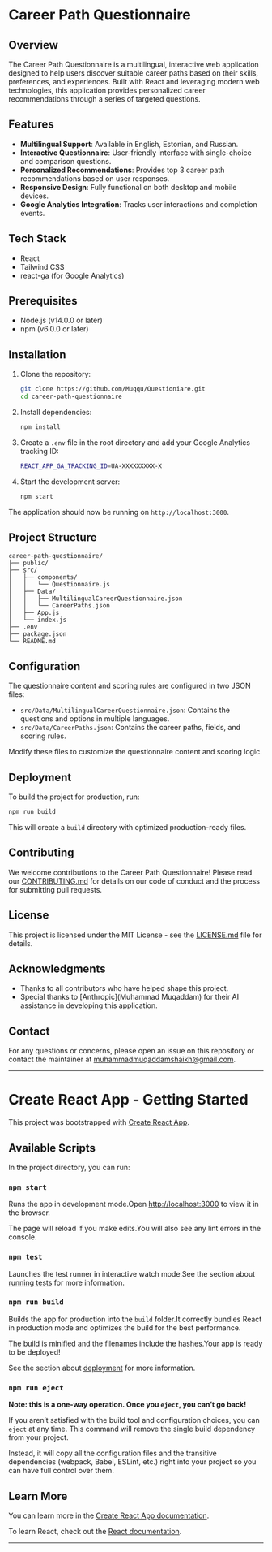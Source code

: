 
# Career Path Questionnaire

## Overview

The Career Path Questionnaire is a multilingual, interactive web application designed to help users discover suitable career paths based on their skills, preferences, and experiences. Built with React and leveraging modern web technologies, this application provides personalized career recommendations through a series of targeted questions.

## Features

- **Multilingual Support**: Available in English, Estonian, and Russian.
- **Interactive Questionnaire**: User-friendly interface with single-choice and comparison questions.
- **Personalized Recommendations**: Provides top 3 career path recommendations based on user responses.
- **Responsive Design**: Fully functional on both desktop and mobile devices.
- **Google Analytics Integration**: Tracks user interactions and completion events.

## Tech Stack

- React
- Tailwind CSS
- react-ga (for Google Analytics)

## Prerequisites

- Node.js (v14.0.0 or later)
- npm (v6.0.0 or later)

## Installation

1. Clone the repository:
   ```bash
   git clone https://github.com/Muqqu/Questioniare.git
   cd career-path-questionnaire
   ```

2. Install dependencies:
   ```bash
   npm install
   ```

3. Create a `.env` file in the root directory and add your Google Analytics tracking ID:
   ```bash
   REACT_APP_GA_TRACKING_ID=UA-XXXXXXXXX-X
   ```

4. Start the development server:
   ```bash
   npm start
   ```

The application should now be running on `http://localhost:3000`.

## Project Structure

```
career-path-questionnaire/
├── public/
├── src/
│   ├── components/
│   │   └── Questionnaire.js
│   ├── Data/
│   │   ├── MultilingualCareerQuestionnaire.json
│   │   └── CareerPaths.json
│   ├── App.js
│   └── index.js
├── .env
├── package.json
└── README.md
```

## Configuration

The questionnaire content and scoring rules are configured in two JSON files:

- `src/Data/MultilingualCareerQuestionnaire.json`: Contains the questions and options in multiple languages.
- `src/Data/CareerPaths.json`: Contains the career paths, fields, and scoring rules.

Modify these files to customize the questionnaire content and scoring logic.

## Deployment

To build the project for production, run:

```bash
npm run build
```

This will create a `build` directory with optimized production-ready files.

## Contributing

We welcome contributions to the Career Path Questionnaire! Please read our [CONTRIBUTING.md](CONTRIBUTING.md) for details on our code of conduct and the process for submitting pull requests.

## License

This project is licensed under the MIT License - see the [LICENSE.md](LICENSE.md) file for details.

## Acknowledgments

- Thanks to all contributors who have helped shape this project.
- Special thanks to [Anthropic](Muhammad Muqaddam) for their AI assistance in developing this application.

## Contact

For any questions or concerns, please open an issue on this repository or contact the maintainer at [muhammadmuqaddamshaikh@gmail.com](mailto:muhammadmuqaddamshaikh@gmail.com).

---

# Create React App - Getting Started

This project was bootstrapped with [Create React App](https://github.com/facebook/create-react-app).

## Available Scripts

In the project directory, you can run:

### `npm start`

Runs the app in development mode.Open [http://localhost:3000](http://localhost:3000) to view it in the browser.

The page will reload if you make edits.You will also see any lint errors in the console.

### `npm test`

Launches the test runner in interactive watch mode.See the section about [running tests](https://facebook.github.io/create-react-app/docs/running-tests) for more information.

### `npm run build`

Builds the app for production into the `build` folder.It correctly bundles React in production mode and optimizes the build for the best performance.

The build is minified and the filenames include the hashes.Your app is ready to be deployed!

See the section about [deployment](https://facebook.github.io/create-react-app/docs/deployment) for more information.

### `npm run eject`

**Note: this is a one-way operation. Once you `eject`, you can’t go back!**

If you aren’t satisfied with the build tool and configuration choices, you can `eject` at any time. This command will remove the single build dependency from your project.

Instead, it will copy all the configuration files and the transitive dependencies (webpack, Babel, ESLint, etc.) right into your project so you can have full control over them.

## Learn More

You can learn more in the [Create React App documentation](https://facebook.github.io/create-react-app/docs/getting-started).

To learn React, check out the [React documentation](https://reactjs.org/).

---